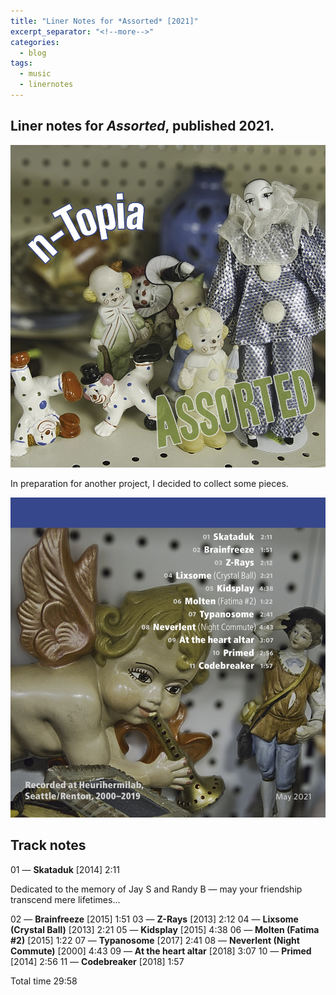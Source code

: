 ```yaml
---
title: "Liner Notes for *Assorted* [2021]"
excerpt_separator: "<!--more-->"
categories:
  - blog
tags: 
  - music
  - linernotes
---
```


## Liner notes for *Assorted*, published 2021.

![Assorted-front-cover.jpg](/assets/images/Assorted-front-cover.jpg)

In preparation for another project, I decided to collect some pieces.


<!--more-->


 
![Assorted-back-cover.jpg](/assets/images/Assorted-back-cover.jpg)

## Track notes

01 — **Skataduk** [2014] 2:11 

Dedicated to the memory of Jay S and Randy B — may your friendship transcend mere lifetimes...

02 — **Brainfreeze** [2015] 1:51
03 — **Z-Rays** [2013] 2:12
04 — **Lixsome (Crystal Ball)** [2013] 2:21
05 — **Kidsplay** [2015] 4:38 
06 — **Molten (Fatima #2)** [2015] 1:22
07 — **Typanosome** [2017] 2:41
08 — **Neverlent (Night Commute)** [2000] 4:43
09 — **At the heart altar** [2018] 3:07
10 — **Primed** [2014] 2:56
11 — **Codebreaker** [2018] 1:57

Total time 29:58
